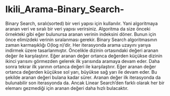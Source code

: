 # Ikili_Arama-Binary_Search-
Binary Search, sıralı(sorted) bir veri yapısı için kullanılır. 
Yani algoritmaya aranan veri ve sıralı bir veri yapısı verirsiniz. Algoritma da size önceki örnekteki gibi eğer bulunursa aranan verinin indeksini döner. 
Bunun için önce elimizdeki verinin sıralanması gerekir.
Binary Search algoritmasının zaman karmaşıklığı O(log n)’dir.
Her iterasyonda arama uzayını yarıya indirmek üzere tasarlanmıştır. Öncelikle dizinin ortasındaki değeri aranan değer ile karşılaştırır. 
Eğer aranan değer ortanca değerden küçükse dizinin ikinci yarısını görmezden gelerek ilk yarısında aramaya devam eder. 
Daha sonra tekrar ilk yarının ortanca 
değeri ile karşılaştırır. Eğer aranan değer ortanca değerden küçükse sol yarı, büyükse sağ yarı ile devam eder. Bu şekilde aranan değeri bulana kadar sürer. 
Aranan değer ilk iterasyonda da bulunabilir son iterasyonda da. Ancak Linear Search’den farklı olarak her bir elemanı gezmediği için aranan değeri daha hızlı bulacaktır. 
